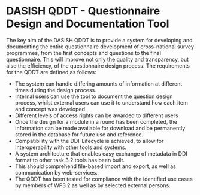 DASISH QDDT - Questionnaire Design and Documentation Tool
=========================================================

The key aim of the DASISH QDDT is to provide a system for developing and documenting the entire questionnaire development of cross-national survey programmes, from the first concepts and questions to the final questionnaire. This will improve not only the quality and transparency, but also the efficiency, of the questionnaire design process.
The requirements for the QDDT are defined as follows:

 * The system can handle differing amounts of information at different times during the design process.
 * Internal users can use the tool to document the question design process, whilst external users can use it to understand how each item and concept was developed
 * Different levels of access rights can be awarded to different users 
 * Once the design for a module in a round has been completed, the information can be made available for download and be permanently stored in the database for future use and reference.  
 * Compatibility with the DDI-Lifecycle is achieved, to allow for interoperability with other tools and systems.
 * A system architecture that enables easy exchange of metadata in DDI format to other task 3.2 tools has been built.
 * This should comprehend file-based import and export, as well as communication by web-services.
 * The QDDT has been tested for compliance with the identified use cases by members of WP3.2 as well as by selected external persons.
